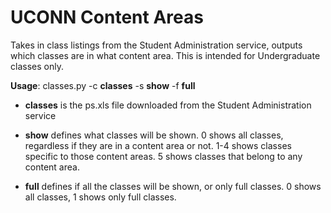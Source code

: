 # UCONN Content Areas
Takes in class listings from the Student Administration service, outputs which classes are in what content area.
This is intended for Undergraduate classes only.

**Usage**: classes.py -c **classes** -s **show** -f **full**

* **classes** is the ps.xls file downloaded from the Student Administration service

* **show** defines what classes will be shown. 0 shows all classes, regardless if they are in a content area or not. 1-4 shows classes specific to those content areas. 5 shows classes that belong to any content area.

* **full** defines if all the classes will be shown, or only full classes. 0 shows all classes, 1 shows only full classes.